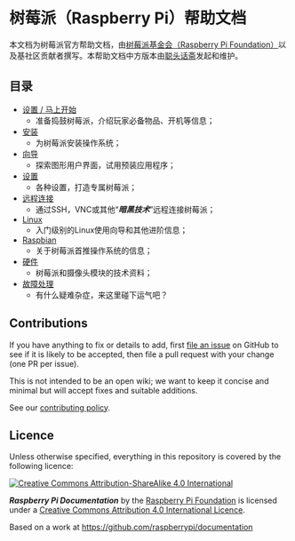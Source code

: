# 树莓派（Raspberry Pi）帮助文档

本文档为树莓派官方帮助文档，由[树莓派基金会（Raspberry Pi Foundation）](https://www.raspberrypi.org/)以及基社区贡献者撰写。本帮助文档中方版本由[聪头话斋](https://alexlee.cn)发起和维护。

## 目录

- [设置 / 马上开始](setup/README.md)
    - 准备捣鼓树莓派，介绍玩家必备物品、开机等信息；
- [安装](installation/README.md)
    - 为树莓派安装操作系统；
- [向导](usage/README.md)
    - 探索图形用户界面，试用预装应用程序；
- [设置](configuration/README.md)
    - 各种设置，打造专属树莓派；
- [远程连接](remote-access/README.md)
    - 通过SSH，VNC或其他“***暗黑技术***”远程连接树莓派；
- [Linux](linux/README.md)
    - 入门级别的Linux使用向导和其他进阶信息；
- [Raspbian](raspbian/README.md)
    - 关于树莓派首推操作系统的信息；
- [硬件](hardware/README.md)
    - 树莓派和摄像头模块的技术资料；
- [故障处理](troubleshooting/README.md)
    - 有什么疑难杂症，来这里碰下运气吧？

## Contributions

If you have anything to fix or details to add, first [file an issue](http://github.com/raspberrypi/documentation/issues) on GitHub to see if it is likely to be accepted, then file a pull request with your change (one PR per issue).

This is not intended to be an open wiki; we want to keep it concise and minimal but will accept fixes and suitable additions.

See our [contributing policy](CONTRIBUTING.md).

## Licence

Unless otherwise specified, everything in this repository is covered by the following licence:

[![Creative Commons Attribution-ShareAlike 4.0 International](https://licensebuttons.net/l/by-sa/4.0/88x31.png)](http://creativecommons.org/licenses/by-sa/4.0/)

***Raspberry Pi Documentation*** by the [Raspberry Pi Foundation](https://www.raspberrypi.org/) is licensed under a [Creative Commons Attribution 4.0 International Licence](http://creativecommons.org/licenses/by-sa/4.0/).

Based on a work at https://github.com/raspberrypi/documentation

